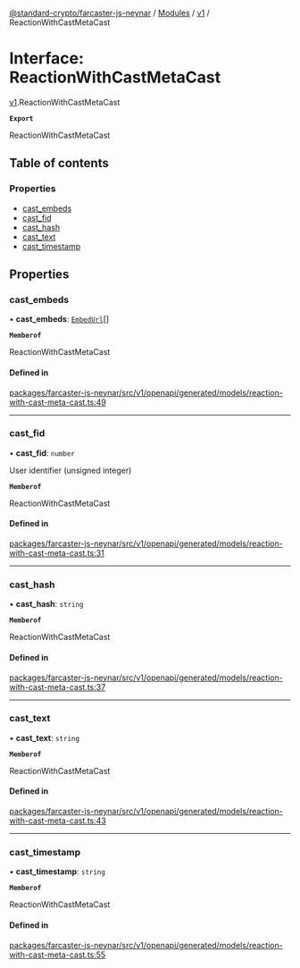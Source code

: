 [@standard-crypto/farcaster-js-neynar](../README.md) / [Modules](../modules.md) / [v1](../modules/v1.md) / ReactionWithCastMetaCast

# Interface: ReactionWithCastMetaCast

[v1](../modules/v1.md).ReactionWithCastMetaCast

**`Export`**

ReactionWithCastMetaCast

## Table of contents

### Properties

- [cast\_embeds](v1.ReactionWithCastMetaCast.md#cast_embeds)
- [cast\_fid](v1.ReactionWithCastMetaCast.md#cast_fid)
- [cast\_hash](v1.ReactionWithCastMetaCast.md#cast_hash)
- [cast\_text](v1.ReactionWithCastMetaCast.md#cast_text)
- [cast\_timestamp](v1.ReactionWithCastMetaCast.md#cast_timestamp)

## Properties

### cast\_embeds

• **cast\_embeds**: [`EmbedUrl`](v1.EmbedUrl.md)[]

**`Memberof`**

ReactionWithCastMetaCast

#### Defined in

[packages/farcaster-js-neynar/src/v1/openapi/generated/models/reaction-with-cast-meta-cast.ts:49](https://github.com/standard-crypto/farcaster-js/blob/main/packages/farcaster-js-neynar/src/v1/openapi/generated/models/reaction-with-cast-meta-cast.ts#L49)

___

### cast\_fid

• **cast\_fid**: `number`

User identifier (unsigned integer)

**`Memberof`**

ReactionWithCastMetaCast

#### Defined in

[packages/farcaster-js-neynar/src/v1/openapi/generated/models/reaction-with-cast-meta-cast.ts:31](https://github.com/standard-crypto/farcaster-js/blob/main/packages/farcaster-js-neynar/src/v1/openapi/generated/models/reaction-with-cast-meta-cast.ts#L31)

___

### cast\_hash

• **cast\_hash**: `string`

**`Memberof`**

ReactionWithCastMetaCast

#### Defined in

[packages/farcaster-js-neynar/src/v1/openapi/generated/models/reaction-with-cast-meta-cast.ts:37](https://github.com/standard-crypto/farcaster-js/blob/main/packages/farcaster-js-neynar/src/v1/openapi/generated/models/reaction-with-cast-meta-cast.ts#L37)

___

### cast\_text

• **cast\_text**: `string`

**`Memberof`**

ReactionWithCastMetaCast

#### Defined in

[packages/farcaster-js-neynar/src/v1/openapi/generated/models/reaction-with-cast-meta-cast.ts:43](https://github.com/standard-crypto/farcaster-js/blob/main/packages/farcaster-js-neynar/src/v1/openapi/generated/models/reaction-with-cast-meta-cast.ts#L43)

___

### cast\_timestamp

• **cast\_timestamp**: `string`

**`Memberof`**

ReactionWithCastMetaCast

#### Defined in

[packages/farcaster-js-neynar/src/v1/openapi/generated/models/reaction-with-cast-meta-cast.ts:55](https://github.com/standard-crypto/farcaster-js/blob/main/packages/farcaster-js-neynar/src/v1/openapi/generated/models/reaction-with-cast-meta-cast.ts#L55)
